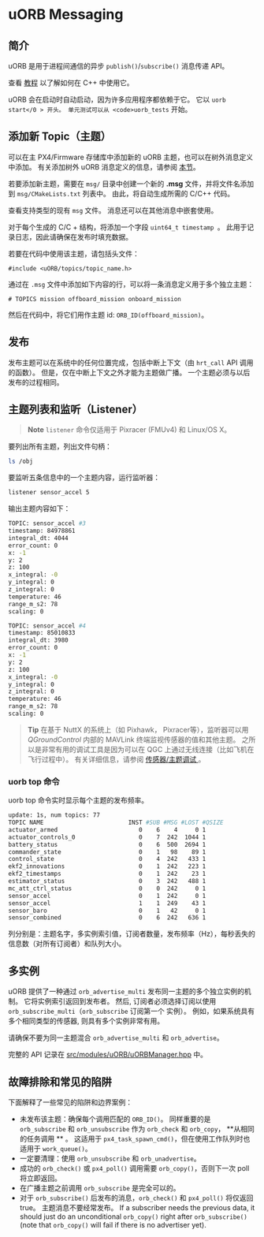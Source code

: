 # uORB Messaging

## 简介

uORB 是用于进程间通信的异步 `publish()`/`subscribe()` 消息传递 API。

查看 [教程](../apps/hello_sky.md) 以了解如何在 C++ 中使用它。

uORB 会在启动时自动启动，因为许多应用程序都依赖于它。 它以 `uorb start</0 > 开头。 单元测试可以从 <code>uorb_tests` 开始。

## 添加新 Topic（主题）

可以在主 PX4/Firmware 存储库中添加新的 uORB 主题，也可以在树外消息定义中添加。 有关添加树外 uORB 消息定义的信息，请参阅 [本节](../advanced/out_of_tree_modules.md#uorb_message_definitions)。

若要添加新主题，需要在 `msg/` 目录中创建一个新的 **.msg** 文件，并将文件名添加到 `msg/CMakeLists.txt` 列表中。 由此，将自动生成所需的 C/C++ 代码。

查看支持类型的现有 `msg` 文件。 消息还可以在其他消息中嵌套使用。

对于每个生成的 C/C + 结构，将添加一个字段 `uint64_t timestamp `。 此用于记录日志，因此请确保在发布时填充数据。

若要在代码中使用该主题，请包括头文件：

    #include <uORB/topics/topic_name.h>
    

通过在 `.msg` 文件中添加如下内容的行，可以将一条消息定义用于多个独立主题：

    # TOPICS mission offboard_mission onboard_mission
    

然后在代码中，将它们用作主题 id: `ORB_ID(offboard_mission)`。

## 发布

发布主题可以在系统中的任何位置完成，包括中断上下文（由 `hrt_call` API 调用的函数）。 但是，仅在中断上下文之外才能为主题做广播。 一个主题必须与以后发布的过程相同。

## 主题列表和监听（Listener）

> **Note** `listener` 命令仅适用于 Pixracer (FMUv4) 和 Linux/OS X。

要列出所有主题，列出文件句柄：

```sh
ls /obj
```

要监听五条信息中的一个主题内容，运行监听器：

```sh
listener sensor_accel 5
```

输出主题内容如下：

```sh
TOPIC: sensor_accel #3
timestamp: 84978861
integral_dt: 4044
error_count: 0
x: -1
y: 2
z: 100
x_integral: -0
y_integral: 0
z_integral: 0
temperature: 46
range_m_s2: 78
scaling: 0

TOPIC: sensor_accel #4
timestamp: 85010833
integral_dt: 3980
error_count: 0
x: -1
y: 2
z: 100
x_integral: -0
y_integral: 0
z_integral: 0
temperature: 46
range_m_s2: 78
scaling: 0
```

> **Tip** 在基于 NuttX 的系统上（如 Pixhawk， Pixracer等），监听器可以用 *QGroundControl* 内部的 MAVLink 终端监视传感器的值和其他主题。 之所以是非常有用的调试工具是因为可以在 QGC 上通过无线连接（比如飞机在飞行过程中）。 有关详细信息，请参阅 [传感器/主题调试 ](../debug/sensor_uorb_topic_debugging.md)。

### uorb top 命令

uorb top 命令实时显示每个主题的发布频率。

```sh
update: 1s, num topics: 77
TOPIC NAME                        INST #SUB #MSG #LOST #QSIZE
actuator_armed                       0    6    4     0 1
actuator_controls_0                  0    7  242  1044 1
battery_status                       0    6  500  2694 1
commander_state                      0    1   98    89 1
control_state                        0    4  242   433 1
ekf2_innovations                     0    1  242   223 1
ekf2_timestamps                      0    1  242    23 1
estimator_status                     0    3  242   488 1
mc_att_ctrl_status                   0    0  242     0 1
sensor_accel                         0    1  242     0 1
sensor_accel                         1    1  249    43 1
sensor_baro                          0    1   42     0 1
sensor_combined                      0    6  242   636 1
```

列分别是：主题名字，多实例索引值，订阅者数量，发布频率（Hz），每秒丢失的信息数（对所有订阅者）和队列大小。

## 多实例

uORB 提供了一种通过 `orb_advertise_multi` 发布同一主题的多个独立实例的机制。 它将实例索引返回到发布者。 然后, 订阅者必须选择订阅以使用 `orb_subscribe_multi`（`orb_subscribe` 订阅第一个 实例）。 例如，如果系统具有多个相同类型的传感器, 则具有多个实例非常有用。

请确保不要为同一主题混合 `orb_advertise_multi` 和 `orb_advertise`。

完整的 API 记录在 [src/modules/uORB/uORBManager.hpp](https://github.com/PX4/Firmware/blob/master/src/modules/uORB/uORBManager.hpp) 中。

## 故障排除和常见的陷阱

下面解释了一些常见的陷阱和边界案例：

- 未发布该主题：确保每个调用匹配的 `ORB_ID()`。 同样重要的是 `orb_subscribe` 和 `orb_unsubscribe` 作为 `orb_check` 和 `orb_copy`， **从相同的任务调用 ** 。 这适用于 `px4_task_spawn_cmd()`，但在使用工作队列时也适用于 `work_queue()`。
- 一定要清理：使用 `orb_unsubscribe` 和 `orb_unadvertise`。
- 成功的 `orb_check()` 或 `px4_poll()` 调用需要 `orb_copy()`，否则下一次 poll 将立即返回。
- 在广播主题之前调用 `orb_subscribe` 是完全可以的。
- 对于 `orb_subscribe()` 后发布的消息，`orb_check()` 和 `px4_poll()` 将仅返回 true。 主题消息不要经常发布。 If a subscriber needs the previous data, it should just do an unconditional `orb_copy()` right after `orb_subscribe()` (note that `orb_copy()` will fail if there is no advertiser yet).